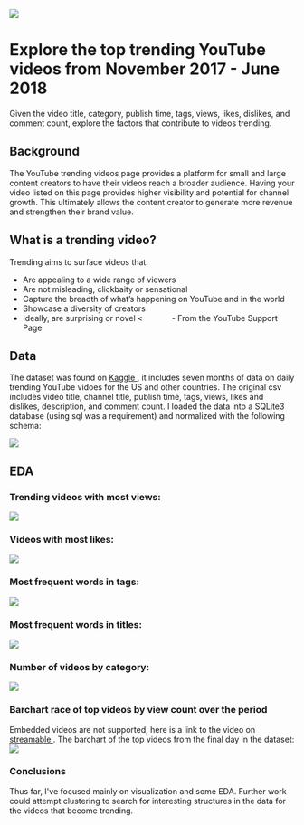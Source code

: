 ![](media/trending.jpeg)
# Explore the top trending YouTube videos from November 2017 - June 2018
Given the video title, category, publish time, tags, views, likes, dislikes, and comment count, explore  the factors that contribute to videos trending. 

## Background
The YouTube trending videos page provides a platform for small and large content creators to have their videos reach a broader audience. Having your video listed on this page provides higher visibility and potential for channel growth. This ultimately allows the content creator to generate more revenue and strengthen their brand value.

## What is a trending video?
Trending aims to surface videos that:
* Are appealing to a wide range of viewers
* Are not misleading, clickbaity or sensational
* Capture the breadth of what’s happening on YouTube and in the world
* Showcase a diversity of creators
* Ideally, are surprising or novel
< &nbsp;&nbsp;&nbsp;&nbsp;&nbsp;&nbsp;&nbsp;&nbsp;&nbsp;&nbsp;&nbsp; - From the YouTube Support Page


## Data 
The dataset was found on <a href=https://www.kaggle.com/datasnaek/youtube-new> Kaggle </a>, it includes seven months of data on daily trending YouTube vidoes for the US and other countries. The original csv includes video title, channel title, publish time, tags, views, likes and dislikes, description, and comment count. I loaded the data into a SQLite3 database (using sql was a requirement) and normalized with the following schema:

 ![](media/db_schema.png)
 ## EDA
### Trending videos with most views:
![](media/most_views.png)

### Videos with most likes:
![](media/most_likes.png)

### Most frequent words in tags:
![](media/top_tags.png)

### Most frequent words in titles:
![](media/top_titles.png)

### Number of videos by category:
![](media/piechart.png)

### Barchart race of top videos by view count over the period
Embedded videos are not supported, here is a link to the video on <a href=https://streamable.com/58nl42> streamable </a>.
The barchart of the top videos from the final day in the dataset:
![](media/last_day.png)

### Conclusions
Thus far, I've focused mainly on visualization and some EDA. Further work could attempt clustering to search
for interesting structures in the data for the videos that become trending. 
